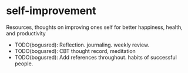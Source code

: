 # self-improvement
Resources, thoughts on improving ones self for better happiness, health, and productivity

- TODO(bogusred): Reflection. journaling. weekly review.
- TODO(bogusred): CBT thought record, meditation
- TODO(bogusred): Add references throughout. habits of successful people.

